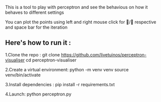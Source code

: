 This is a tool to play with perceptron and see the behavious on how it behaves to different settings

You can plot the points using left and right mouse click for 🔴/🔵 respective and space bar for the iteration

## Here's how to run it :

1.Clone the repo :
git clone https://github.com/livetuinos/perceptron-visualiser
cd perceptron-visualiser

2.Create a virtual environment:
python -m venv venv
source venv/bin/activate

3.Install dependencies :
pip install -r requirements.txt

4.Launch:
python perceptron.py

